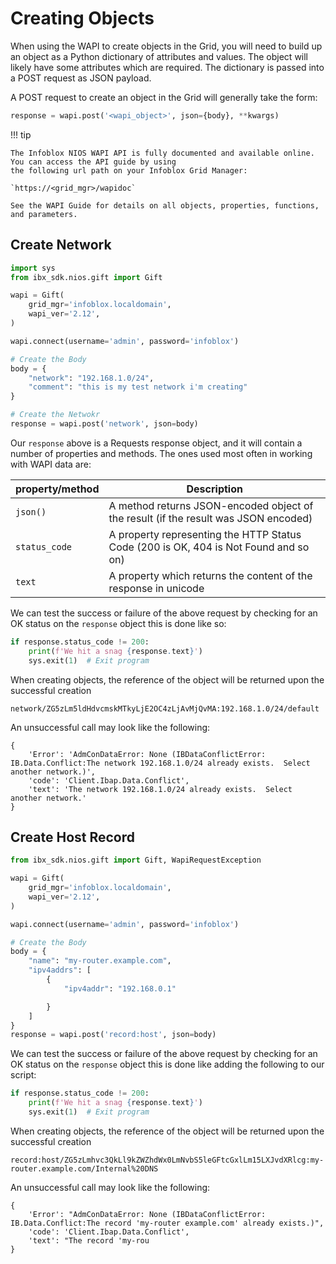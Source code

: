 # Creating Objects

When using the WAPI to create objects in the Grid, you will need to build up an object as a Python dictionary of
attributes and values. The object will likely have some attributes which are required. The dictionary is passed into a
POST request as JSON payload.

A POST request to create an object in the Grid will generally take the form:

```python linenums="0"
response = wapi.post('<wapi_object>', json={body}, **kwargs)
```

!!! tip

    The Infoblox NIOS WAPI API is fully documented and available online. You can access the API guide by using 
    the following url path on your Infoblox Grid Manager:

    `https://<grid_mgr>/wapidoc`

    See the WAPI Guide for details on all objects, properties, functions, and parameters.

## Create Network

```python
import sys
from ibx_sdk.nios.gift import Gift

wapi = Gift(
    grid_mgr='infoblox.localdomain',
    wapi_ver='2.12',
)

wapi.connect(username='admin', password='infoblox')

# Create the Body
body = {
    "network": "192.168.1.0/24",
    "comment": "this is my test network i'm creating"
}

# Create the Netwokr
response = wapi.post('network', json=body)
```

Our `response` above is a Requests response object, and it will contain a number of properties and methods. The ones
used most often in working with WAPI data are:

| property/method | Description                                                                          |
|-----------------|--------------------------------------------------------------------------------------|
| `json()`        | A method returns JSON-encoded object of the result (if the result was JSON encoded)  |
| `status_code`   | A property representing the HTTP Status Code (200 is OK, 404 is Not Found and so on) |
| `text`          | A property which returns the content of the response in unicode                      |

We can test the success or failure of the above request by checking for an OK status on the `response` object this is
done like so:

```python linenums="19"
if response.status_code != 200:
    print(f'We hit a snag {response.text}')
    sys.exit(1)  # Exit program
```

When creating objects, the reference of the object will be returned upon the successful creation

```text linenums="0"
network/ZG5zLm5ldHdvcmskMTkyLjE2OC4zLjAvMjQvMA:192.168.1.0/24/default
```

An unsuccessful call may look like the following:

```text linenums="0"
{
    'Error': 'AdmConDataError: None (IBDataConflictError: IB.Data.Conflict:The network 192.168.1.0/24 already exists.  Select another network.)',
    'code': 'Client.Ibap.Data.Conflict',
    'text': 'The network 192.168.1.0/24 already exists.  Select another network.'
}
```

## Create Host Record

```python
from ibx_sdk.nios.gift import Gift, WapiRequestException

wapi = Gift(
    grid_mgr='infoblox.localdomain',
    wapi_ver='2.12',
)

wapi.connect(username='admin', password='infoblox')

# Create the Body
body = {
    "name": "my-router.example.com",
    "ipv4addrs": [
        {
            "ipv4addr": "192.168.0.1"

        }
    ]
}
response = wapi.post('record:host', json=body)
```

We can test the success or failure of the above request by checking for an OK status on the `response` object this is
done like adding the following to our script:

```python linenums="21"
if response.status_code != 200:
    print(f'We hit a snag {response.text}')
    sys.exit(1)  # Exit program
```

When creating objects, the reference of the object will be returned upon the successful creation

```text linenums="0"
record:host/ZG5zLmhvc3QkLl9kZWZhdWx0LmNvbS5leGFtcGxlLm15LXJvdXRlcg:my-router.example.com/Internal%20DNS
```

An unsuccessful call may look like the following:

```text linenums="0"
{
    'Error': "AdmConDataError: None (IBDataConflictError: IB.Data.Conflict:The record 'my-router example.com' already exists.)", 
    'code': 'Client.Ibap.Data.Conflict', 
    'text': "The record 'my-rou
}
```
